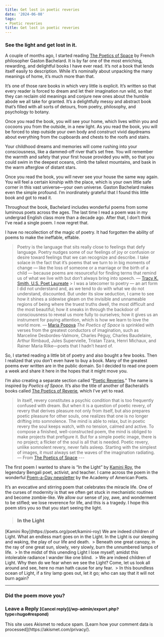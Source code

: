 ```yaml
---
title: Get lost in poetic reveries
date: '2024-06-08'
tags:
- Poetic reveries
title: Get lost in poetic reveries
---
```


### See the light and get lost in it. 

A couple of months ago, I started reading [The Poetics of Space](https://www.amazon.in/Poetics-Space-Gaston-Bachelard/dp/0143107526/ref=sr_1_1?crid=2FW9UQFE9B8W3&dib=eyJ2IjoiMSJ9.R50m5g4Mi1ku8P3yy1D8docnPV-830aBxzPIvGvLe4v5L5CgipX0soYv72j6elQaPuZnqgMTdGpPRS9V6rUSg-vkIpwCZrhDxRB3NJeqrG5IlSX7ilV0Zpj6NTfM0_SaQtAGIPCMCZZzubnHt41y6PFOTKCgPWeum0PVgTAwDuAmchkNJCDQkdgOCxEA-rP3OK5cGWcFJc9BpAEnaI6ncVpRxf9MDnFsvxi4aHdtARs.TwJW3iNYFv1FmEd9YgQajVGrvGGsneoZ9XBurgfYrqI&dib_tag=se&keywords=poetics+of+space&qid=1717830465&sprefix=poetics+%2Caps%2C242&sr=8-1) by French philosopher Gaston Bachelard. It is by far one of the most enriching, rewarding, and delightful books I have ever read. It’s not a book that lends itself easily to description. While it’s nominally about unpacking the many meanings of home, it’s much more than that.

It’s one of those rare books in which very little is explicit. It’s written so that every reader is forced to dream and let their imagination run wild, so that they can reclaim old meanings and conjure new ones about the humble abode we all take for granted. It’s a delightfully messy and abstract book that’s filled with all sorts of detours, from poetry, philosophy, and psychology to botany.

Once you read the book, you will see your home, which lives within you and cocoons you from the outside, in a new light. As you read the book, you will be forced to step outside your own body and construct vivid daydreams about everything from the cupboards and chests to the roofs and stairs.

Your childhood dreams and memories will come rushing into your consciousness, like a dammed-off river that’s set free. You will remember the warmth and safety that your first house provided you with, so that you could swim in the deepest oceans, climb the tallest mountains, and bask in the warm afterglow of distant stars.

Once you read the book, you will never see your house the same way again. You will feel a certain kinship with the place, which is your own little safe corner in this vast universe—your own universe. Gaston Bachelard makes even the simple profound. I’m inordinately grateful that I found this little book and got to read it.

Throughout the book, Bachelard includes wonderful poems from some luminous poets across the ages. The last time I read a poem was in my undergrad English class more than a decade ago. After that, I don’t think I’ve read a single poem. I now regret that.

I have no recollection of the magic of poetry. It had forgotten the ability of poems to make the ineffable, effable.

> Poetry is the language that sits really close to feelings that defy language. Poetry nudges some of our feelings of joy or confusion or desire toward feelings that we can recognize and describe. I take solace in the fact that it’s poems that we turn to in big moments of change — like the loss of someone or a marriage or the birth of a child — because poems are resourceful for finding terms that remind us of what we live with but don’t always bring into speech. — [Tracy K. Smith, U.S. Poet Laureate](https://www.vox.com/podcasts/2020/2/27/21154139/tracy-k-smith-poet-laureate-the-ezra-klein-show-wade-in-the-water) > I was a latecomer to poetry — an art form I did not understand and, as we tend to do with what we do not understand, discounted. But under its slow seduction, I came to see how it shines a sidewise gleam on the invisible and unnameable regions of being where the truest truths dwell, the most difficult and the most beautiful; how it sneaks in through the backdoor of consciousness to reveal us more fully to ourselves; how it gives us an instrument for paying attention, which is how we learn to love the world more. — [Maria Popova](https://www.themarginalian.org/2023/08/20/spell-against-indifference/) _The Poetics of Space_ is sprinkled with verses from the greatest conductors of imagination, such as Marceline Desbordes-Valmore, Charles Péguy, Charles Baudelaire, Arthur Rimbaud, Jules Supervielle, Tristan Tzara, Henri Michaux, and Rainer Maria Rilke—poets that I hadn’t heard of.

So, I started reading a little bit of poetry and also bought a few books. Then I realized that you don’t even have to buy a book. Many of the greatest poems ever written are in the public domain. So I decided to read one poem a week and share it here in the hopes that it might move you.

I’m also creating a separate section called “[Poetic Reveries][1].” The name is inspired by _Poetics of Space._ It’s also the title of another of Bacherald’s books called [The Poetics of Reverie](https://www.amazon.in/Poetics-Reverie-Childhood-Language-Cosmos/dp/0807064130)_,_ which I’ve yet to read.

> In itself, revery constitutes a psychic condition that is too frequently confused with dream. But when it is a question of poetic revery, of revery that derives pleasure not only from itself, but also prepares poetic pleasure for other souls, one realizes that one is no longer drifting into somnolence. The mind is able to relax, but in poetic revery the soul keeps watch, with no tension, calmed and active. To compose a finished, well-constructed poem, the mind is obliged to make projects that prefigure it. But for a simple poetic image, there is no project; a flicker of the soul is all that is needed.
> Poetic revery, unlike somnolent revery, never falls asleep. Starting with the simplest of images, it must always set the waves of the imagination radiating.
> — From [The Poetics of Space](https://www.amazon.in/Poetics-Space-Gaston-Bachelard/dp/0143107526/ref=sr_1_1?crid=2FW9UQFE9B8W3&dib=eyJ2IjoiMSJ9.R50m5g4Mi1ku8P3yy1D8docnPV-830aBxzPIvGvLe4v5L5CgipX0soYv72j6elQaPuZnqgMTdGpPRS9V6rUSg-vkIpwCZrhDxRB3NJeqrG5IlSX7ilV0Zpj6NTfM0_SaQtAGIPCMCZZzubnHt41y6PFOTKCgPWeum0PVgTAwDuAmchkNJCDQkdgOCxEA-rP3OK5cGWcFJc9BpAEnaI6ncVpRxf9MDnFsvxi4aHdtARs.TwJW3iNYFv1FmEd9YgQajVGrvGGsneoZ9XBurgfYrqI&dib_tag=se&keywords=poetics+of+space&qid=1717830465&sprefix=poetics+%2Caps%2C242&sr=8-1) ---

The first poem I wanted to share is “In the Light” by [Kamini Roy](https://en.wikipedia.org/wiki/Kamini_Roy), the legendary Bengali poet, activist, and teacher. I came across the poem in the wonderful [Poem-a-Day newsletter](https://poets.org/) by the Academy of American Poets.

It’s an evocative and stirring poem that celebrates the miracle life. One of the curses of modernity is that we often get stuck in mechanistic routines and become zombie-like. We allow our sense of joy, awe, and wonderment to be stifled; we lose reverence for life, and this is a tragedy. I hope this poem stirs you so that you start seeing the light.

> <h3 class="wp-block-heading"> In the Light
  </h3> [Kamini Roy](https://poets.org/poet/kamini-roy) We are indeed children of Light. What an endless mart goes on in the Light. In the Light is our sleeping and waking, the play of our life and death. 
> Beneath one great canopy, in the ray of one great sun, slowly, very slowly, burn the unnumbered lamps of life. 
> In the midst of this unending Light I lose myself; amidst this intolerable radiance I wander like one blind. 
> We are indeed children of Light. Why then do we fear when we see the Light? Come, let us look all around and see, here no man hath cause for any fear. 
> In this boundless ocean of Light, if a tiny lamp goes out, let it go; who can say that it will not burn again? 

---

### Did the poem move you? 

  <h3 id="reply-title" class="comment-reply-title"> Leave a Reply <small>[Cancel reply](/wp-admin/export.php?type=hugo#respond)</small> </h3> <!-- #respond --> This site uses Akismet to reduce spam. [Learn how your comment data is processed](https://akismet.com/privacy/).

 [1]: https://bhuvan.substack.com/s/poetic-reverie
